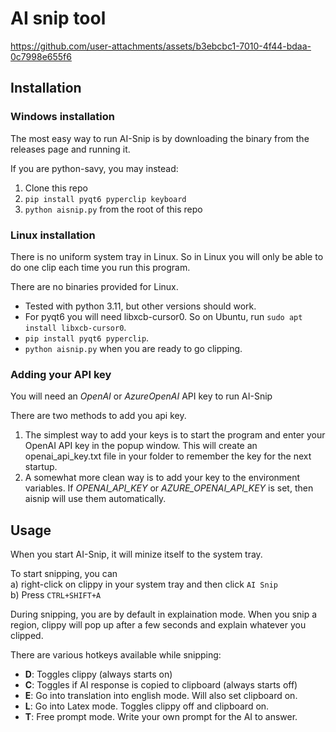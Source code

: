 # AI snip tool
https://github.com/user-attachments/assets/b3ebcbc1-7010-4f44-bdaa-0c7998e655f6

## Installation
### Windows installation
The most easy way to run AI-Snip is by downloading the binary from the releases page and running it.

If you are python-savy, you may instead:
1. Clone this repo
2. `pip install pyqt6 pyperclip keyboard`
3. `python aisnip.py` from the root of this repo

### Linux installation
There is no uniform system tray in Linux. So in Linux you will only be able to do one clip each time you run this program.

There are no binaries provided for Linux.

* Tested with python 3.11, but other versions should work.
* For pyqt6 you will need libxcb-cursor0. So on Ubuntu, run `sudo apt install libxcb-cursor0`.
* `pip install pyqt6 pyperclip`.
* `python aisnip.py` when you are ready to go clipping.

### Adding your API key
You will need an *OpenAI* or *AzureOpenAI* API key to run AI-Snip

There are two methods to add you api key.
1. The simplest way to add your keys is to start the program and enter your OpenAI API key in the popup window. This will create an openai_api_key.txt file in your folder to remember the key for the next startup.
2. A somewhat more clean way is to add your key to the environment variables. If *OPENAI_API_KEY* or *AZURE_OPENAI_API_KEY* is set, then aisnip will use them automatically.

## Usage
When you start AI-Snip, it will minize itself to the system tray.

To start snipping, you can  
a) right-click on clippy in your system tray and then click `AI Snip`  
b) Press `CTRL+SHIFT+A`

During snipping, you are by default in explaination mode. When you snip a region, clippy will pop up after a few seconds and explain whatever you clipped.

There are various hotkeys available while snipping:
* **D**: Toggles clippy (always starts on)
* **C**: Toggles if AI response is copied to clipboard (always starts off)
* **E**: Go into translation into english mode. Will also set clipboard on.
* **L**: Go into Latex mode. Toggles clippy off and clipboard on.
* **T**: Free prompt mode. Write your own prompt for the AI to answer.